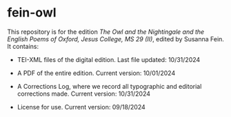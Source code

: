 # fein-owl

This repository is for the edition _The Owl and the Nightingale and the English Poems of Oxford, Jesus College, MS 29 (II)_, edited by Susanna Fein. It contains:

- TEI-XML files of the digital edition. Last file updated: 10/31/2024

- A PDF of the entire edition. Current version: 10/01/2024

- A Corrections Log, where we record all typographic and editorial corrections made. Current version: 10/31/2024

- License for use. Current version: 09/18/2024

